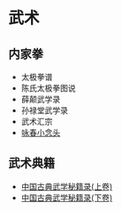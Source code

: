 # 武术

## 内家拳

- 太极拳谱
- 陈氏太极拳图说
- 薛颠武学录
- 孙禄堂武学录
- 武术汇宗
- [咏春小念头](https://v.youku.com/v_show/id_XMTY5NDcwNzMy.html)

## 武术典籍

- [中国古典武学秘籍录(上卷)](http://www.doc88.com/p-4510117344.html)
- [中国古典武学秘籍录(下卷)](http://www.doc88.com/p-036414464408.html)


